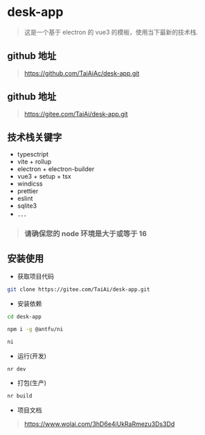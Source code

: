 # desk-app

> 这是一个基于 electron 的 vue3 的模板，使用当下最新的技术栈.

## github 地址

> https://github.com/TaiAiAc/desk-app.git

## github 地址

> https://gitee.com/TaiAi/desk-app.git

## 技术栈关键字

- typesctript
- vite + rollup
- electron + electron-builder
- vue3 + setup + tsx
- windicss
- prettier
- eslint
- sqlite3
- ．．．

> ### **请确保您的 node 环境是大于或等于 16**

## 安装使用

- 获取项目代码

```bash
git clone https://gitee.com/TaiAi/desk-app.git
```

- 安装依赖

```bash
cd desk-app

npm i -g @antfu/ni

ni
```

- 运行(开发)

```bash
nr dev
```

- 打包(生产)

```bash
nr build
```

- 项目文档

> https://www.wolai.com/3hD6e4iUkRaRmezu3Ds3Dd

